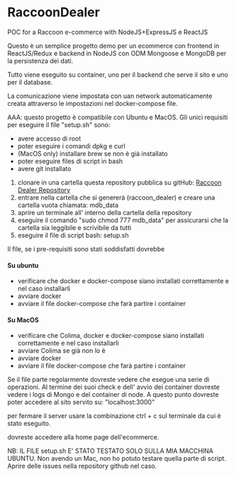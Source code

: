 # RaccoonDealer

POC for a Raccoon e-commerce with NodeJS+ExpressJS e ReactJS

Questo è un semplice progetto demo per un ecommerce con frontend in ReactJS/Redux
e backend in NodeJS con ODM Mongoose e MongoDB per la persistenza dei dati.

Tutto viene eseguito su container, uno per il backend che serve il sito e uno per il database.

La comunicazione viene impostata con uan network automaticamente creata attraverso
le impostazioni nel docker-compose file.

AAA: questo progetto è compatibile con Ubuntu e MacOS.
Gli unici requisiti per eseguire il file "setup.sh" sono:

- avere accesso di root
- poter eseguire i comandi dpkg e curl
- (MacOS only) installare brew se non è già installato
- poter eseguire files di script in bash
- avere git installato

1. clonare in una cartella questa repository pubblica su gitHub: [Raccoon Dealer Repository](https://github.com/gianj988/raccoon-dealer.git)
2. entrare nella cartella che si genererà (raccoon_dealer) e creare una cartella vuota chiamata: mdb_data
3. aprire un terminale all' interno della cartella della repository
4. eseguire il comando "sudo chmod 777 mdb_data" per assicurarsi che la cartella sia leggibile e scrivibile da tutti
5. eseguire il file di script bash: setup.sh

Il file, se i pre-requisiti sono stati soddisfatti dovrebbe

#### Su ubuntu

- verificare che docker e docker-compose siano installati correttamente e nel caso installarli
- avviare docker
- avviare il file docker-compose che farà partire i container

#### Su MacOS

- verificare che Colima, docker e docker-compose siano installati correttamente e nel caso installarli
- avviare Colima se già non lo è
- avviare docker
- avviare il file docker-compose che farà partire i container

Se il file parte regolarmente dovreste vedere che esegue una serie di operazioni. Al termine dei suoi check
e dell' avvio dei container dovreste vedere i logs di Mongo e del container di node.
A questo punto dovreste poter accedere al sito servito su: "localhost:3000"

per fermare il server usare la combinazione ctrl + c sul terminale da cui è stato eseguito.

dovreste accedere alla home page dell'ecommerce.

NB: IL FILE setup.sh E' STATO TESTATO SOLO SULLA MIA MACCHINA UBUNTU.
Non avendo un Mac, non ho potuto testare quella parte di script. Aprire delle issues nella repository github nel caso.
